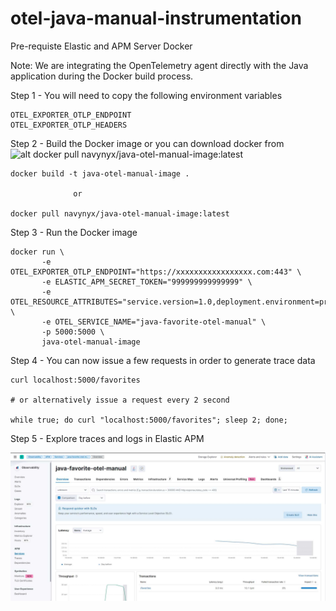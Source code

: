 # otel-java-manual-instrumentation

Pre-requiste 
Elastic and APM Server
Docker

Note: We are integrating the OpenTelemetry agent directly with the Java application during the Docker build process.

Step 1 - You will need to copy the following environment variables
```
OTEL_EXPORTER_OTLP_ENDPOINT
OTEL_EXPORTER_OTLP_HEADERS
```

Step 2 - Build the Docker image or you can download docker from ![alt docker pull navynyx/java-otel-manual-image:latest](https://hub.docker.com/repository/docker/navynyx/java-otel-manual-image/general)
``` 
docker build -t java-otel-manual-image .

              or 

docker pull navynyx/java-otel-manual-image:latest

```

Step 3 - Run the Docker image
```
docker run \
       -e OTEL_EXPORTER_OTLP_ENDPOINT="https://xxxxxxxxxxxxxxxxx.com:443" \
       -e ELASTIC_APM_SECRET_TOKEN="999999999999999" \
       -e OTEL_RESOURCE_ATTRIBUTES="service.version=1.0,deployment.environment=production" \
       -e OTEL_SERVICE_NAME="java-favorite-otel-manual" \
       -p 5000:5000 \
       java-otel-manual-image
```

Step 4 - You can now issue a few requests in order to generate trace data
```
curl localhost:5000/favorites

# or alternatively issue a request every 2 second

while true; do curl "localhost:5000/favorites"; sleep 2; done;

```

Step 5 - Explore traces and logs in Elastic APM

![alt Output](./img/APM.jpg)

